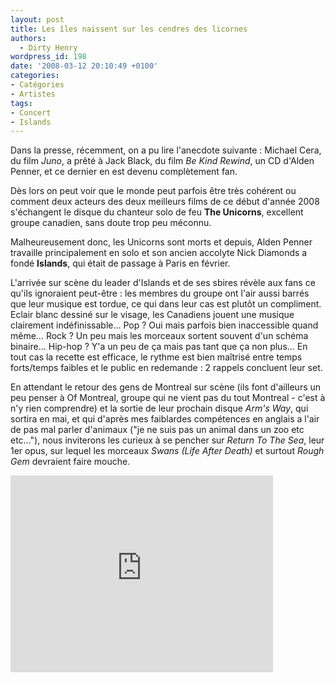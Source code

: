 ```yaml
---
layout: post
title: Les îles naissent sur les cendres des licornes
authors:
  - Dirty Henry
wordpress_id: 198
date: '2008-03-12 20:10:49 +0100'
categories:
- Catégories
- Artistes
tags:
- Concert
- Islands
---
```

Dans la presse, récemment, on a pu lire l'anecdote suivante : Michael Cera, du film *Juno*, a prêté à Jack Black, du film *Be Kind Rewind*, un CD d'Alden Penner, et ce dernier en est devenu complètement fan.

Dès lors on peut voir que le monde peut parfois être très cohérent ou comment deux acteurs des deux meilleurs films de ce début d'année 2008 s'échangent le disque du chanteur solo de feu __The Unicorns__, excellent groupe canadien, sans doute trop peu méconnu.

<img319>

Malheureusement donc, les Unicorns sont morts et depuis, Alden Penner travaille principalement en solo et son ancien accolyte Nick Diamonds a fondé __Islands__, qui était de passage à Paris en février.

L'arrivée sur scène du leader d'Islands et de ses sbires révèle aux fans ce qu'ils ignoraient peut-être : les membres du groupe ont l'air aussi barrés que leur musique est tordue, ce qui dans leur cas est plutôt un compliment. Eclair blanc dessiné sur le visage, les Canadiens jouent une musique clairement indéfinissable… Pop ? Oui mais parfois bien inaccessible quand même… Rock ? Un peu mais les morceaux sortent souvent d'un schéma binaire… Hip-hop ? Y'a un peu de ça mais pas tant que ça non plus… En tout cas la recette est efficace, le rythme est bien maîtrisé entre temps forts/temps faibles et le public en redemande : 2 rappels concluent leur set.

En attendant le retour des gens de Montreal sur scène (ils font d'ailleurs un peu penser à Of Montreal, groupe qui ne vient pas du tout Montreal - c'est à n'y rien comprendre) et la sortie de leur prochain disque *Arm's Way*, qui sortira en mai, et qui d'après mes faiblardes compétences en anglais a l'air de pas mal parler d'animaux ("je ne suis pas un animal dans un zoo etc etc…"), nous inviterons les curieux à se pencher sur *Return To The Sea*, leur 1er opus, sur lequel les morceaux *Swans (Life After Death)* et surtout *Rough Gem* devraient faire mouche.

<iframe width="420" height="315" src="http://www.youtube.com/embed/RpQwZ_gdE1w" frameborder="0" allowfullscreen></iframe>
